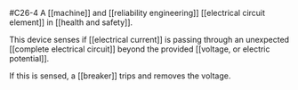 #C26-4 
A [[machine]] and [[reliability engineering]] [[electrical circuit element]] in [[health and safety]].

This device senses if [[electrical current]] is passing through an unexpected [[complete electrical circuit]] beyond the provided [[voltage, or electric potential]]. 

If this is sensed, a [[breaker]] trips and removes the voltage.